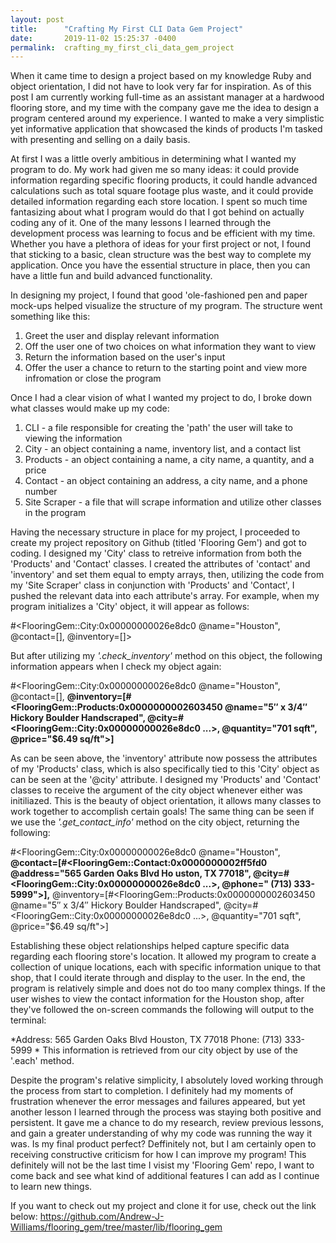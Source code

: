 ```yaml
---
layout: post
title:      "Crafting My First CLI Data Gem Project"
date:       2019-11-02 15:25:37 -0400
permalink:  crafting_my_first_cli_data_gem_project
---
```



When it came time to design a project based on my knowledge Ruby and object orientation, I did not have to look very far for inspiration. As of this post I am currently working full-time as an assistant manager at a hardwood flooring store, and my time with the company gave me the idea to design a program centered around my experience. I wanted to make a very simplistic yet informative application that showcased the kinds of products I'm tasked with presenting and selling on a daily basis.

At first I was a little overly ambitious in determining what I wanted my program to do. My work had given me so many ideas: it could provide information regarding specific flooring products, it could handle advanced calculations such as total square footage plus waste, and it could provide detailed information regarding each store location. I spent so much time fantasizing about what I program would do that I got behind on actually coding any of it. One of the many lessons I learned through the development process was learning to focus and be efficient with my time. Whether you have a plethora of ideas for your first project or not, I found that sticking to a basic, clean structure was the best way to complete my application. Once you have the essential structure in place, then you can have a little fun and build advanced functionality. 

In designing my project, I found that good 'ole-fashioned pen and paper mock-ups helped visualize the structure of my program. The structure went something like this: 

1. Greet the user and display relevant information
2. Off the user one of two choices on what information they want to view
3. Return the information based on the user's input
4. Offer the user a chance to return to the starting point and view more infromation or close the program

Once I had a clear vision of what I wanted my project to do, I broke down what classes would make up my code:

1. CLI - a file responsible for creating the 'path' the user will take to viewing the information
2. City - an object containing a name, inventory list, and a contact list
3. Products - an object containing a name,  a city name, a quantity, and a price
4. Contact - an object containing an address, a city name, and a phone number
5. Site Scraper - a file that will scrape information and utilize other classes in the program

Having the necessary structure in place for my project, I proceeded to create my project repository on Github (titled 'Flooring Gem') and got to coding. I designed my 'City' class to retreive information from both the 'Products' and 'Contact' classes. I created the attributes of 'contact' and 'inventory' and set them equal to empty arrays, then, utilizing the code from my 'Site Scraper' class in conjunction with 'Products' and 'Contact', I pushed the relevant data into each attribute's array. For example, when my program initializes a 'City' object, it will appear as follows:

#<FlooringGem::City:0x00000000026e8dc0 @name="Houston", @contact=[], @inventory=[]>

But after utilizing my *'.check_inventory'* method on this object, the following information appears when I check my object again:

#<FlooringGem::City:0x00000000026e8dc0 @name="Houston", @contact=[], **@inventory=[#<FlooringGem::Products:0x0000000002603450 @name="5″ x 3/4″ Hickory Boulder Handscraped", @city=#<FlooringGem::City:0x00000000026e8dc0 ...>, @quantity="701 sqft", @price="$6.49 sq/ft">]**

As can be seen above, the 'inventory' attribute now possess the attributes of my 'Products' class, which is also specifically tied to this 'City' object as can be seen at the '@city' attribute. I designed my 'Products' and 'Contact' classes to receive the argument of the city object whenever either was initiliazed. This is the beauty of object orientation, it allows many classes to work together to accomplish certain goals! The same thing can be seen if we use the *'.get_contact_info'* method on the city object, returning the following: 

#<FlooringGem::City:0x00000000026e8dc0 @name="Houston", **@contact=[#<FlooringGem::Contact:0x0000000002ff5fd0 @address="565 Garden Oaks Blvd Ho
uston, TX 77018", @city=#<FlooringGem::City:0x00000000026e8dc0 ...>, @phone=" (713) 333-5999">],** @inventory=[#<FlooringGem::Products:0x0000000002603450 @name="5″ x 3/4″ Hickory Boulder Handscraped", @city=#<FlooringGem::City:0x00000000026e8dc0 ...>, @quantity="701 sqft", @price="$6.49 sq/ft">]

Establishing these object relationships helped capture specific data regarding each flooring store's location. It allowed my program to create a collection of unique locations, each with specific information unique to that shop, that I could iterate through and display to the user. In the end, the program is relatively simple and does not do too many complex things. If the user wishes to view the contact information for the Houston shop, after they've followed the on-screen commands the following will output to the terminal:

*Address: 565 Garden Oaks Blvd Houston, TX 77018
Phone: (713) 333-5999
*
This information is retrieved from our city object by use of the '.each' method. 

Despite the program's relative simplicity, I absolutely loved working through the process from start to completion. I definitely had my moments of frustration whenever the error messages and failures appeared, but yet another lesson I learned through the process was staying both positive and persistent. It gave me a chance to do my research, review previous lessons, and gain a greater understanding of why my code was running the way it was. Is my final product perfect? Deffinitely not, but I am certainly open to receiving constructive criticism for how I can improve my program! This definitely will not be the last time I visist my 'Flooring Gem' repo, I want to come back and see what kind of additional features I can add as I continue to learn new things.

If you want to check out my project and clone it for use, check out the link below:
https://github.com/Andrew-J-Williams/flooring_gem/tree/master/lib/flooring_gem

